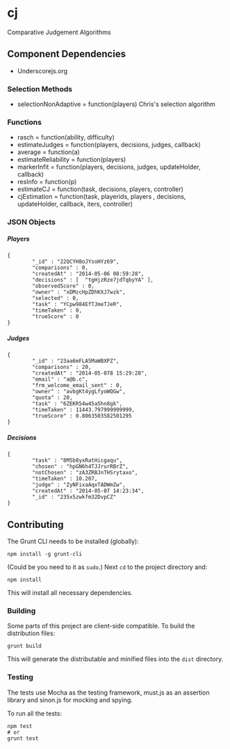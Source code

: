 cj
==

Comparative Judgement Algorithms

Component Dependencies
----------------------
* Underscorejs.org

### Selection Methods ###
* selectionNonAdaptive = function(players)
Chris's selection algorithm

### Functions ###
* rasch = function(ability, difficulty)
* estimateJudges = function(players, decisions, judges, callback)
* average = function(a) 
* estimateReliability = function(players)
* markerInfit = function(players, decisions, judges, updateHolder, callback)
* resInfo = function(p) 
* estimateCJ = function(task, decisions, players, controller)
* cjEstimation = function(task, playerids, players , decisions, updateHolder, callback, iters, controller)

### JSON Objects ###
##### Players #####
```
{                                                                                                                                                                                                                                              
        "_id" : "22QCYH8oJYsoHYz69", 
        "comparisons" : 0, 
        "createdAt" : "2014-05-06 08:59:28", 
        "decisions" : [  "tgHjzRze7jdTqbyYA" ],                                                                   
        "observedScore" : 0,
        "owner" : "xDMzcHpZDhKXJ7wzk", 
        "selected" : 0, 
        "task" : "YCpw984EfTJmeTJeR",
        "timeTaken" : 0, 
        "trueScore" : 0 
}  
```
##### Judges #####
```
{                                                                                                                                                                                                                                              
        "_id" : "23aa6mFLA5MaWBXPZ",
        "comparisons" : 20,
        "createdAt" : "2014-05-078 15:29:28",
        "email" : "a@b.c",  
        "frm_welcome_email_sent" : 0, 
        "owner" : "avbgKt4ygLfyoWQGw", 
        "quota" : 20,
        "task" : "6ZEKR54w45a5hn8gk", 
        "timeTaken" : 11443.797999999999, 
        "trueScore" : 0.8063503582501295  
}     
```
##### Decisions #####
```
{                                                                                                                                                                                                                                              
        "task" : "8M5b8yxRatHicgaqu", 
        "chosen" : "hpGN6h4TJJrurRBrZ",
        "notChosen" : "zA3ZRBJnTHSrytaxo",
        "timeTaken" : 10.207,
        "judge" : "ZyNFixaAqxTADWmZw", 
        "createdAt" : "2014-05-07 14:23:34",                 
        "_id" : "235x5zwkfm32DvpCZ" 
}  
```

## Contributing

The Grunt CLI needs to be installed (globally):

```shell
npm install -g grunt-cli
```

(Could be you need to it as `sudo`.) 
Next `cd` to the project directory and:

```shell
npm install
```

This will install all necessary dependencies.

### Building

Some parts of this project are client-side compatible. To build the distribution files:

```shell
grunt build
```

This will generate the distributable and minified files into the `dist` directory.

### Testing

The tests use Mocha as the testing framework, must.js as an assertion library and sinon.js for mocking and spying.

To run all the tests:

```shell
npm test
# or
grunt test
```